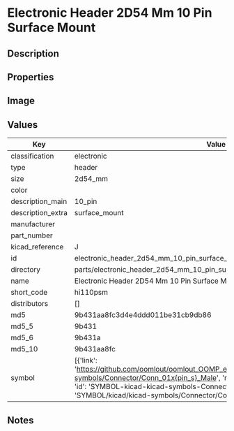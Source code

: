 # Electronic Header 2D54 Mm 10 Pin Surface Mount

## Description

## Properties


## Image


## Values

| Key | Value |
| --- | --- |
| classification | electronic |
| type | header |
| size | 2d54_mm |
| color |  |
| description_main | 10_pin |
| description_extra | surface_mount |
| manufacturer |  |
| part_number |  |
| kicad_reference | J |
| id | electronic_header_2d54_mm_10_pin_surface_mount |
| directory | parts/electronic_header_2d54_mm_10_pin_surface_mount |
| name | Electronic Header 2D54 Mm 10 Pin Surface Mount |
| short_code | hi110psm |
| distributors | [] |
| md5 | 9b431aa8fc3d4e4ddd011be31cb9db86 |
| md5_5 | 9b431 |
| md5_6 | 9b431a |
| md5_10 | 9b431aa8fc |
| symbol | [{'link': 'https://github.com/oomlout/oomlout_OOMP_eda_V2/tree/main/SYMBOL/kicad/kicad-symbols/Connector/Conn_01x{pin_s}_Male', 'name': 'Connector : Conn_01x10_Male', 'id': 'SYMBOL-kicad-kicad-symbols-Connector-Conn_01x10_Male', 'directory': 'SYMBOL/kicad/kicad-symbols/Connector/Conn_01x10_Male/'}] |

## Notes

